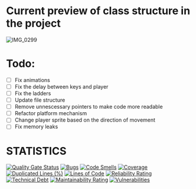 # Current preview of class structure in the project

![IMG_0299](https://github.com/MichalM31252/King-Donkey/assets/65298857/073ce791-3dcf-4bea-9e38-13bc993598b7)

# Todo:

- [ ] Fix animations
- [ ] Fix the delay between keys and player
- [ ] Fix the ladders
- [ ] Update file structure
- [ ] Remove unnescessary pointers to make code more readable
- [ ] Refactor platform mechanism
- [ ] Change player sprite based on the direction of movement
- [ ] Fix memory leaks

# STATISTICS

[![Quality Gate Status](https://sonarcloud.io/api/project_badges/measure?project=MichalM31252_King-Donkey&metric=alert_status)](https://sonarcloud.io/summary/new_code?id=MichalM31252_King-Donkey)
[![Bugs](https://sonarcloud.io/api/project_badges/measure?project=MichalM31252_King-Donkey&metric=bugs)](https://sonarcloud.io/summary/new_code?id=MichalM31252_King-Donkey)
[![Code Smells](https://sonarcloud.io/api/project_badges/measure?project=MichalM31252_King-Donkey&metric=code_smells)](https://sonarcloud.io/summary/new_code?id=MichalM31252_King-Donkey)
[![Coverage](https://sonarcloud.io/api/project_badges/measure?project=MichalM31252_King-Donkey&metric=coverage)](https://sonarcloud.io/summary/new_code?id=MichalM31252_King-Donkey)
[![Duplicated Lines (%)](https://sonarcloud.io/api/project_badges/measure?project=MichalM31252_King-Donkey&metric=duplicated_lines_density)](https://sonarcloud.io/summary/new_code?id=MichalM31252_King-Donkey)
[![Lines of Code](https://sonarcloud.io/api/project_badges/measure?project=MichalM31252_King-Donkey&metric=ncloc)](https://sonarcloud.io/summary/new_code?id=MichalM31252_King-Donkey)
[![Reliability Rating](https://sonarcloud.io/api/project_badges/measure?project=MichalM31252_King-Donkey&metric=reliability_rating)](https://sonarcloud.io/summary/new_code?id=MichalM31252_King-Donkey)
[![Technical Debt](https://sonarcloud.io/api/project_badges/measure?project=MichalM31252_King-Donkey&metric=sqale_index)](https://sonarcloud.io/summary/new_code?id=MichalM31252_King-Donkey)
[![Maintainability Rating](https://sonarcloud.io/api/project_badges/measure?project=MichalM31252_King-Donkey&metric=sqale_rating)](https://sonarcloud.io/summary/new_code?id=MichalM31252_King-Donkey)
[![Vulnerabilities](https://sonarcloud.io/api/project_badges/measure?project=MichalM31252_King-Donkey&metric=vulnerabilities)](https://sonarcloud.io/summary/new_code?id=MichalM31252_King-Donkey)
